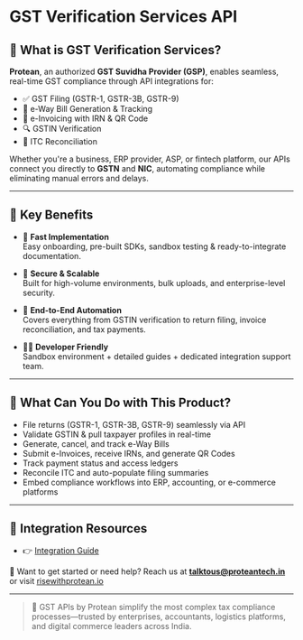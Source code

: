 # GST Verification Services API

## 📘 What is GST Verification Services?

**Protean**, an authorized **GST Suvidha Provider (GSP)**, enables seamless, real-time GST compliance through API integrations for:

- ✅ GST Filing (GSTR-1, GSTR-3B, GSTR-9)
- 🚛 e-Way Bill Generation & Tracking
- 🧾 e-Invoicing with IRN & QR Code
- 🔍 GSTIN Verification
- 🧮 ITC Reconciliation

Whether you're a business, ERP provider, ASP, or fintech platform, our APIs connect you directly to **GSTN** and **NIC**, automating compliance while eliminating manual errors and delays.

---

## 🌟 Key Benefits

- 🚀 **Fast Implementation**  
  Easy onboarding, pre-built SDKs, sandbox testing & ready-to-integrate documentation.

- 🔐 **Secure & Scalable**  
  Built for high-volume environments, bulk uploads, and enterprise-level security.

- 🔁 **End-to-End Automation**  
  Covers everything from GSTIN verification to return filing, invoice reconciliation, and tax payments.

- 👨‍💻 **Developer Friendly**  
  Sandbox environment + detailed guides + dedicated integration support team.

---

## 💼 What Can You Do with This Product?

- File returns (GSTR-1, GSTR-3B, GSTR-9) seamlessly via API  
- Validate GSTIN & pull taxpayer profiles in real-time  
- Generate, cancel, and track e-Way Bills  
- Submit e-Invoices, receive IRNs, and generate QR Codes  
- Track payment status and access ledgers  
- Reconcile ITC and auto-populate filing summaries  
- Embed compliance workflows into ERP, accounting, or e-commerce platforms

---

## 🔗 Integration Resources

- 👉 [Integration Guide](https://docs.risewithprotean.io/202/integration-guide)

📩 Want to get started or need help? Reach us at **talktous@proteantech.in** or visit [risewithprotean.io](https://risewithprotean.io)

---

> 📌 GST APIs by Protean simplify the most complex tax compliance processes—trusted by enterprises, accountants, logistics platforms, and digital commerce leaders across India.
